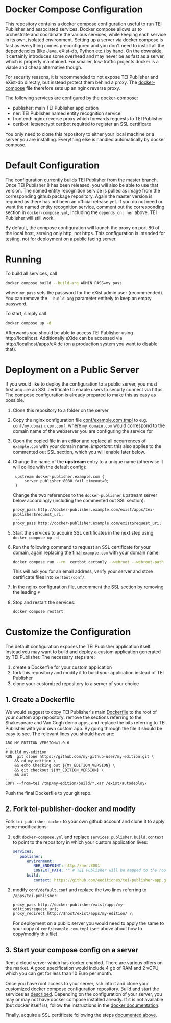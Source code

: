 # Docker Compose Configuration

This repository contains a docker compose configuration useful to run TEI Publisher and associated services. Docker compose allows us to orchestrate and coordinate the various services, while keeping each service in its own, isolated environment. Setting up a server via docker compose is fast as everything comes preconfigured and you don't need to install all the dependencies (like Java, eXist-db, Python etc.) by hand. On the downside, it certainly introduces some overhead and may never be as fast as a server, which is properly maintained. For smaller, low-traffic projects docker is a viable and cheap alternative though.

For security reasons, it is recommended to not expose TEI Publisher and eXist-db directly, but instead protect them behind a proxy. The [docker-compose](docker-compose.yml) file therefore sets up an nginx reverse proxy.

The following services are configured by the [docker-compose](docker-compose.yml):

* publisher: main TEI Publisher application
* ner: TEI Publisher named entity recognition service
* frontend: nginx reverse proxy which forwards requests to TEI Publisher
* certbot: letsencrypt certbot required to register an SSL certificate

You only need to clone this repository to either your local machine or a server you are installing. Everything else is handled automatically by docker compose.

# Default Configuration

The configuration currently builds TEI Publisher from the master branch. Once TEI Publisher 8 has been released, you will also be able to use that version. The named entity recognition service is pulled as image from the corresponding github package repository. Again the master version is required as there has not been an official release yet. If you do not need or want the named entity recognition service, comment out the corresponding section in `docker-compose.yml`, including the `depends_on: ner` above. TEI Publisher will still work.

By default, the compose configuration will launch the proxy on port 80 of the local host, serving only http, not https. This configuration is intended for testing, not for deployment on a public facing server.

# Running

To build all services, call

```sh
docker compose build --build-arg ADMIN_PASS=my_pass
```

where `my_pass` sets the password for the eXist admin user (recommended). You can remove the `--build-arg` parameter entirely to keep an empty password.

To start, simply call

```sh
docker compose up -d
```

Afterwards you should be able to access TEI Publisher using http://localhost. Additionally eXide can be accessed via http://localhost/apps/eXide (on a production system you want to disable that).

# Deployment on a Public Server

If you would like to deploy the configuration to a public server, you must first acquire an SSL certificate to enable users to securly connect via https. The compose configuration is already prepared to make this as easy as possible.

1. Clone this repository to a folder on the server
1. Copy the nginx configuration file [conf/example.com.tmpl](conf/example.com.tmpl) to e.g. `conf/my.domain.com.conf`, where `my.domain.com` would correspond to the domain name of the webserver you are configuring the service for
2. Open the copied file in an editor and replace all occurrences of `example.com` with your domain name. *Important*: this also applies to the commented out SSL section, which you will enable later below.
3. Change the name of the **upstream** entry to a unique name (otherwise it will collide with the default config):
   ```
    upstream docker-publisher.example.com {
        server publisher:8080 fail_timeout=0;
    }
    ```

    Change the two references to the `docker-publisher` upstream server below accordingly (including the commented out SSL section):

    ```
    proxy_pass http://docker-publisher.example.com/exist/apps/tei-publisher$request_uri;
    ...
    proxy_pass http://docker-publisher.example.com/exist$request_uri;
    ```
4. Start the services to acquire SSL certificates in the next step using `docker compose up -d`
5. Run the following command to request an SSL certificate for your domain, again replacing the final `example.com` with your domain name:
   ```sh
   docker compose run --rm  certbot certonly --webroot --webroot-path /var/www/certbot/ -d example.com
   ```

   This will ask you for an email address, verify your server and store certificate files into `certbot/conf/`.

6. In the nginx configuration file, uncomment the SSL section by removing the leading `#`
7. Stop and restart the services:
   ```sh
   docker compose restart
   ```

# Customize the Configuration

The default configuration exposes the TEI Publisher application itself. Instead you may want to build and deploy a custom application generated by TEI Publisher. The necessary steps are:

1. create a Dockerfile for your custom application
2. fork this repository and modify it to build your application instead of TEI Publisher
3. clone your customized repository to a server of your choice

## 1. Create a Dockerfile

We would suggest to copy TEI Publisher's main [Dockerfile](https://github.com/eeditiones/tei-publisher-app/blob/bdffd983b84297f296145e16687a59841aef5161/Dockerfile#L55) to the root of your custom app repository: 
remove the sections referring to the Shakespeare and Van Gogh demo apps, and replace the bits referring to TEI Publisher with your own custom app. By going through the file it should be easy to see. The relevant lines you should have are:  

```
ARG MY_EDITION_VERSION=1.0.6
...
# Build my-edition
RUN  git clone https://github.com/my-github-user/my-edition.git \
    && cd my-edition \
    && echo Checking out ${MY_EDITION_VERSION} \
    && git checkout ${MY_EDITION_VERSION} \
    && ant
...
COPY --from=tei /tmp/my-edition/build/*.xar /exist/autodeploy/
```

Push the final Dockerfile to your git repo.

## 2. Fork tei-publisher-docker and modify

Fork `tei-publisher-docker` to your own github account and clone it to apply some modifications:

1. edit `docker-compose.yml` and replace `services.publisher.build.context` to point to the repository in which your custom application lives:
   ```yaml
   services:
      publisher:
         environment:
            NER_ENDPOINT: http://ner:8001
            CONTEXT_PATH: "" # TEI Publisher will be mapped to the root of the website
         build:
            context: https://github.com/eeditiones/tei-publisher-app.git#master
   ```
2. modify `conf/default.conf` and replace the two lines referring to `/apps/tei-publisher`:
   ```
   proxy_pass http://docker-publisher/exist/apps/my-edition$request_uri;
   proxy_redirect http://$host/exist/apps/my-edition/ /;
   ```
   For deployment on a public server you would need to apply the same to your copy of `conf/example.com.tmpl` (see above about how to copy/modify this file).

## 3. Start your compose config on a server

Rent a cloud server which has docker enabled. There are various offers on the market. A good specification would include 4 gb of RAM and 2 vCPU, which you can get for less than 10 Euro per month.

Once you have root access to your server, ssh into it and clone your customized docker compose configuration repository. Build and start the services as [described](#running). Depending on the configuration of your server, you may or may not have docker compose installed already. If it is not available (but docker itself is), follow the instructions in the [docker documentation](https://docs.docker.com/compose/install/).

Finally, acquire a SSL certificate following the steps [documented above](#deployment-on-a-public-server).